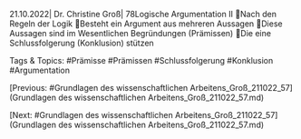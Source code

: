 21.10.2022| Dr. Christine Groß| 78Logische Argumentation II
Nach den Regeln der Logik 
Besteht ein Argument aus mehreren Aussagen
Diese Aussagen sind im Wesentlichen Begründungen (Prämissen)
Die eine Schlussfolgerung (Konklusion) stützen

   Tags & Topics:
   #Prämisse
   #Prämissen
   #Schlussfolgerung
   #Konklusion
   #Argumentation

[Previous: #Grundlagen des wissenschaftlichen Arbeitens_Groß_211022_57](Grundlagen des wissenschaftlichen Arbeitens_Groß_211022_57.md)

[Next: #Grundlagen des wissenschaftlichen Arbeitens_Groß_211022_57](Grundlagen des wissenschaftlichen Arbeitens_Groß_211022_57.md)